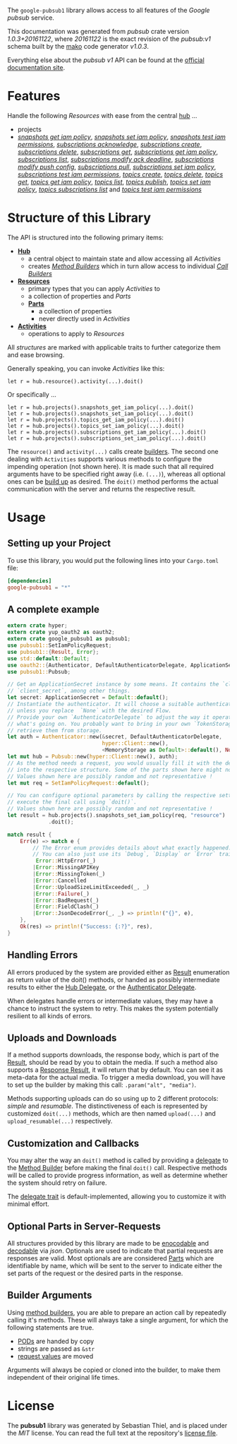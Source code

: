 <!---
DO NOT EDIT !
This file was generated automatically from 'src/mako/api/README.md.mako'
DO NOT EDIT !
-->
The `google-pubsub1` library allows access to all features of the *Google pubsub* service.

This documentation was generated from *pubsub* crate version *1.0.3+20161122*, where *20161122* is the exact revision of the *pubsub:v1* schema built by the [mako](http://www.makotemplates.org/) code generator *v1.0.3*.

Everything else about the *pubsub* *v1* API can be found at the
[official documentation site](https://cloud.google.com/pubsub/docs).
# Features

Handle the following *Resources* with ease from the central [hub](https://docs.rs/google-pubsub1/1.0.3+20161122/google_pubsub1/struct.Pubsub.html) ... 

* projects
 * [*snapshots get iam policy*](https://docs.rs/google-pubsub1/1.0.3+20161122/google_pubsub1/struct.ProjectSnapshotGetIamPolicyCall.html), [*snapshots set iam policy*](https://docs.rs/google-pubsub1/1.0.3+20161122/google_pubsub1/struct.ProjectSnapshotSetIamPolicyCall.html), [*snapshots test iam permissions*](https://docs.rs/google-pubsub1/1.0.3+20161122/google_pubsub1/struct.ProjectSnapshotTestIamPermissionCall.html), [*subscriptions acknowledge*](https://docs.rs/google-pubsub1/1.0.3+20161122/google_pubsub1/struct.ProjectSubscriptionAcknowledgeCall.html), [*subscriptions create*](https://docs.rs/google-pubsub1/1.0.3+20161122/google_pubsub1/struct.ProjectSubscriptionCreateCall.html), [*subscriptions delete*](https://docs.rs/google-pubsub1/1.0.3+20161122/google_pubsub1/struct.ProjectSubscriptionDeleteCall.html), [*subscriptions get*](https://docs.rs/google-pubsub1/1.0.3+20161122/google_pubsub1/struct.ProjectSubscriptionGetCall.html), [*subscriptions get iam policy*](https://docs.rs/google-pubsub1/1.0.3+20161122/google_pubsub1/struct.ProjectSubscriptionGetIamPolicyCall.html), [*subscriptions list*](https://docs.rs/google-pubsub1/1.0.3+20161122/google_pubsub1/struct.ProjectSubscriptionListCall.html), [*subscriptions modify ack deadline*](https://docs.rs/google-pubsub1/1.0.3+20161122/google_pubsub1/struct.ProjectSubscriptionModifyAckDeadlineCall.html), [*subscriptions modify push config*](https://docs.rs/google-pubsub1/1.0.3+20161122/google_pubsub1/struct.ProjectSubscriptionModifyPushConfigCall.html), [*subscriptions pull*](https://docs.rs/google-pubsub1/1.0.3+20161122/google_pubsub1/struct.ProjectSubscriptionPullCall.html), [*subscriptions set iam policy*](https://docs.rs/google-pubsub1/1.0.3+20161122/google_pubsub1/struct.ProjectSubscriptionSetIamPolicyCall.html), [*subscriptions test iam permissions*](https://docs.rs/google-pubsub1/1.0.3+20161122/google_pubsub1/struct.ProjectSubscriptionTestIamPermissionCall.html), [*topics create*](https://docs.rs/google-pubsub1/1.0.3+20161122/google_pubsub1/struct.ProjectTopicCreateCall.html), [*topics delete*](https://docs.rs/google-pubsub1/1.0.3+20161122/google_pubsub1/struct.ProjectTopicDeleteCall.html), [*topics get*](https://docs.rs/google-pubsub1/1.0.3+20161122/google_pubsub1/struct.ProjectTopicGetCall.html), [*topics get iam policy*](https://docs.rs/google-pubsub1/1.0.3+20161122/google_pubsub1/struct.ProjectTopicGetIamPolicyCall.html), [*topics list*](https://docs.rs/google-pubsub1/1.0.3+20161122/google_pubsub1/struct.ProjectTopicListCall.html), [*topics publish*](https://docs.rs/google-pubsub1/1.0.3+20161122/google_pubsub1/struct.ProjectTopicPublishCall.html), [*topics set iam policy*](https://docs.rs/google-pubsub1/1.0.3+20161122/google_pubsub1/struct.ProjectTopicSetIamPolicyCall.html), [*topics subscriptions list*](https://docs.rs/google-pubsub1/1.0.3+20161122/google_pubsub1/struct.ProjectTopicSubscriptionListCall.html) and [*topics test iam permissions*](https://docs.rs/google-pubsub1/1.0.3+20161122/google_pubsub1/struct.ProjectTopicTestIamPermissionCall.html)




# Structure of this Library

The API is structured into the following primary items:

* **[Hub](https://docs.rs/google-pubsub1/1.0.3+20161122/google_pubsub1/struct.Pubsub.html)**
    * a central object to maintain state and allow accessing all *Activities*
    * creates [*Method Builders*](https://docs.rs/google-pubsub1/1.0.3+20161122/google_pubsub1/trait.MethodsBuilder.html) which in turn
      allow access to individual [*Call Builders*](https://docs.rs/google-pubsub1/1.0.3+20161122/google_pubsub1/trait.CallBuilder.html)
* **[Resources](https://docs.rs/google-pubsub1/1.0.3+20161122/google_pubsub1/trait.Resource.html)**
    * primary types that you can apply *Activities* to
    * a collection of properties and *Parts*
    * **[Parts](https://docs.rs/google-pubsub1/1.0.3+20161122/google_pubsub1/trait.Part.html)**
        * a collection of properties
        * never directly used in *Activities*
* **[Activities](https://docs.rs/google-pubsub1/1.0.3+20161122/google_pubsub1/trait.CallBuilder.html)**
    * operations to apply to *Resources*

All *structures* are marked with applicable traits to further categorize them and ease browsing.

Generally speaking, you can invoke *Activities* like this:

```Rust,ignore
let r = hub.resource().activity(...).doit()
```

Or specifically ...

```ignore
let r = hub.projects().snapshots_get_iam_policy(...).doit()
let r = hub.projects().snapshots_set_iam_policy(...).doit()
let r = hub.projects().topics_get_iam_policy(...).doit()
let r = hub.projects().topics_set_iam_policy(...).doit()
let r = hub.projects().subscriptions_get_iam_policy(...).doit()
let r = hub.projects().subscriptions_set_iam_policy(...).doit()
```

The `resource()` and `activity(...)` calls create [builders][builder-pattern]. The second one dealing with `Activities` 
supports various methods to configure the impending operation (not shown here). It is made such that all required arguments have to be 
specified right away (i.e. `(...)`), whereas all optional ones can be [build up][builder-pattern] as desired.
The `doit()` method performs the actual communication with the server and returns the respective result.

# Usage

## Setting up your Project

To use this library, you would put the following lines into your `Cargo.toml` file:

```toml
[dependencies]
google-pubsub1 = "*"
```

## A complete example

```Rust
extern crate hyper;
extern crate yup_oauth2 as oauth2;
extern crate google_pubsub1 as pubsub1;
use pubsub1::SetIamPolicyRequest;
use pubsub1::{Result, Error};
use std::default::Default;
use oauth2::{Authenticator, DefaultAuthenticatorDelegate, ApplicationSecret, MemoryStorage};
use pubsub1::Pubsub;

// Get an ApplicationSecret instance by some means. It contains the `client_id` and 
// `client_secret`, among other things.
let secret: ApplicationSecret = Default::default();
// Instantiate the authenticator. It will choose a suitable authentication flow for you, 
// unless you replace  `None` with the desired Flow.
// Provide your own `AuthenticatorDelegate` to adjust the way it operates and get feedback about 
// what's going on. You probably want to bring in your own `TokenStorage` to persist tokens and
// retrieve them from storage.
let auth = Authenticator::new(&secret, DefaultAuthenticatorDelegate,
                              hyper::Client::new(),
                              <MemoryStorage as Default>::default(), None);
let mut hub = Pubsub::new(hyper::Client::new(), auth);
// As the method needs a request, you would usually fill it with the desired information
// into the respective structure. Some of the parts shown here might not be applicable !
// Values shown here are possibly random and not representative !
let mut req = SetIamPolicyRequest::default();

// You can configure optional parameters by calling the respective setters at will, and
// execute the final call using `doit()`.
// Values shown here are possibly random and not representative !
let result = hub.projects().snapshots_set_iam_policy(req, "resource")
             .doit();

match result {
    Err(e) => match e {
        // The Error enum provides details about what exactly happened.
        // You can also just use its `Debug`, `Display` or `Error` traits
         Error::HttpError(_)
        |Error::MissingAPIKey
        |Error::MissingToken(_)
        |Error::Cancelled
        |Error::UploadSizeLimitExceeded(_, _)
        |Error::Failure(_)
        |Error::BadRequest(_)
        |Error::FieldClash(_)
        |Error::JsonDecodeError(_, _) => println!("{}", e),
    },
    Ok(res) => println!("Success: {:?}", res),
}

```
## Handling Errors

All errors produced by the system are provided either as [Result](https://docs.rs/google-pubsub1/1.0.3+20161122/google_pubsub1/enum.Result.html) enumeration as return value of 
the doit() methods, or handed as possibly intermediate results to either the 
[Hub Delegate](https://docs.rs/google-pubsub1/1.0.3+20161122/google_pubsub1/trait.Delegate.html), or the [Authenticator Delegate](https://docs.rs/yup-oauth2/*/yup_oauth2/trait.AuthenticatorDelegate.html).

When delegates handle errors or intermediate values, they may have a chance to instruct the system to retry. This 
makes the system potentially resilient to all kinds of errors.

## Uploads and Downloads
If a method supports downloads, the response body, which is part of the [Result](https://docs.rs/google-pubsub1/1.0.3+20161122/google_pubsub1/enum.Result.html), should be
read by you to obtain the media.
If such a method also supports a [Response Result](https://docs.rs/google-pubsub1/1.0.3+20161122/google_pubsub1/trait.ResponseResult.html), it will return that by default.
You can see it as meta-data for the actual media. To trigger a media download, you will have to set up the builder by making
this call: `.param("alt", "media")`.

Methods supporting uploads can do so using up to 2 different protocols: 
*simple* and *resumable*. The distinctiveness of each is represented by customized 
`doit(...)` methods, which are then named `upload(...)` and `upload_resumable(...)` respectively.

## Customization and Callbacks

You may alter the way an `doit()` method is called by providing a [delegate](https://docs.rs/google-pubsub1/1.0.3+20161122/google_pubsub1/trait.Delegate.html) to the 
[Method Builder](https://docs.rs/google-pubsub1/1.0.3+20161122/google_pubsub1/trait.CallBuilder.html) before making the final `doit()` call. 
Respective methods will be called to provide progress information, as well as determine whether the system should 
retry on failure.

The [delegate trait](https://docs.rs/google-pubsub1/1.0.3+20161122/google_pubsub1/trait.Delegate.html) is default-implemented, allowing you to customize it with minimal effort.

## Optional Parts in Server-Requests

All structures provided by this library are made to be [enocodable](https://docs.rs/google-pubsub1/1.0.3+20161122/google_pubsub1/trait.RequestValue.html) and 
[decodable](https://docs.rs/google-pubsub1/1.0.3+20161122/google_pubsub1/trait.ResponseResult.html) via *json*. Optionals are used to indicate that partial requests are responses 
are valid.
Most optionals are are considered [Parts](https://docs.rs/google-pubsub1/1.0.3+20161122/google_pubsub1/trait.Part.html) which are identifiable by name, which will be sent to 
the server to indicate either the set parts of the request or the desired parts in the response.

## Builder Arguments

Using [method builders](https://docs.rs/google-pubsub1/1.0.3+20161122/google_pubsub1/trait.CallBuilder.html), you are able to prepare an action call by repeatedly calling it's methods.
These will always take a single argument, for which the following statements are true.

* [PODs][wiki-pod] are handed by copy
* strings are passed as `&str`
* [request values](https://docs.rs/google-pubsub1/1.0.3+20161122/google_pubsub1/trait.RequestValue.html) are moved

Arguments will always be copied or cloned into the builder, to make them independent of their original life times.

[wiki-pod]: http://en.wikipedia.org/wiki/Plain_old_data_structure
[builder-pattern]: http://en.wikipedia.org/wiki/Builder_pattern
[google-go-api]: https://github.com/google/google-api-go-client

# License
The **pubsub1** library was generated by Sebastian Thiel, and is placed 
under the *MIT* license.
You can read the full text at the repository's [license file][repo-license].

[repo-license]: https://github.com/Byron/google-apis-rsblob/master/LICENSE.md
